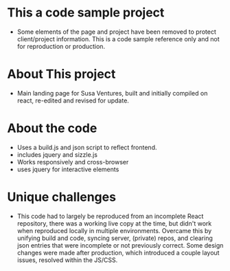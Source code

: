 # This a code sample project
- Some elements of the page and project have been removed to protect client/project information. This is a code sample reference only and not for reproduction or production. 
# About This project
- Main landing page for Susa Ventures, built and initially compiled on react, re-edited and revised for update.
# About the code
- Uses a build.js and json script to reflect frontend. 
- includes jquery and sizzle.js 
- Works responsively and cross-browser
- uses jquery for interactive elements
# Unique challenges
- This code had to largely be reproduced from an incomplete React repository, there was a working live copy at the time, but didn't work when reproduced locally in multiple environments. Overcame this by unifying build and code, syncing server, (private) repos, and clearing json entries that were incomplete or not previously correct. Some design changes were made after production, which introduced a couple layout issues, resolved within the JS/CSS. 
